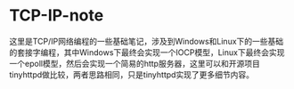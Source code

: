 # TCP-IP-note

这里是TCP/IP网络编程的一些基础笔记，涉及到Windows和Linux下的一些基础的套接字编程，其中Windows下最终会实现一个IOCP模型，Linux下最终会实现一个epoll模型，然后会实现一个简易的http服务器，这里可以和开源项目tinyhttpd做比较，两者思路相同，只是tinyhttpd实现了更多细节内容。
